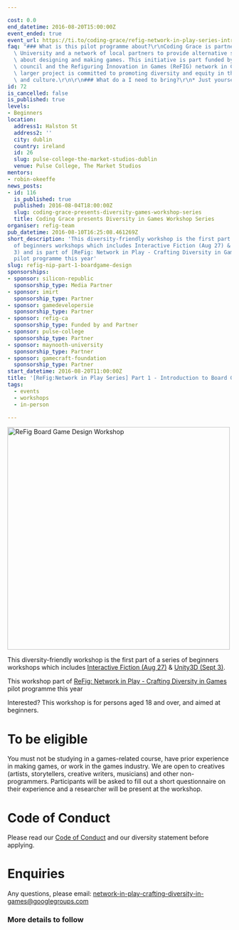 ```yaml
---

cost: 0.0
end_datetime: 2016-08-20T15:00:00Z
event_ended: true
event_url: https://ti.to/coding-grace/refig-network-in-play-series-introduction-to-board-game-design
faq: "### What is this pilot programme about?\r\nCoding Grace is partnering with Maynooth\
  \ University and a network of local partners to provide alternative spaces for learning\
  \ about designing and making games. This initiative is part funded by SSHRC research\
  \ council and the Refiguring Innovation in Games (ReFIG) network in Canada. The\
  \ larger project is committed to promoting diversity and equity in the games industry\
  \ and culture.\r\n\r\n### What do a I need to bring?\r\n* Just yourself. :-)"
id: 72
is_cancelled: false
is_published: true
levels:
- Beginners
location:
  address1: Halston St
  address2: ''
  city: dublin
  country: ireland
  id: 26
  slug: pulse-college-the-market-studios-dublin
  venue: Pulse College, The Market Studios
mentors:
- robin-okeeffe
news_posts:
- id: 116
  is_published: true
  published: 2016-08-04T18:00:00Z
  slug: coding-grace-presents-diversity-games-workshop-series
  title: Coding Grace presents Diversity in Games Workshop Series
organiser: refig-team
pub_datetime: 2016-08-10T16:25:08.461269Z
short_description: 'This diversity-friendly workshop is the first part of a series
  of beginners workshops which includes Interactive Fiction (Aug 27) & Unity3D (Sept
  3) and is part of [ReFig: Network in Play - Crafting Diversity in Games](http://gamedevelopers.ie/diversity/)
  pilot programme this year'
slug: refig-nip-part-1-boardgame-design
sponsorships:
- sponsor: silicon-republic
  sponsorship_type: Media Partner
- sponsor: imirt
  sponsorship_type: Partner
- sponsor: gamedevelopersie
  sponsorship_type: Partner
- sponsor: refig-ca
  sponsorship_type: Funded by and Partner
- sponsor: pulse-college
  sponsorship_type: Partner
- sponsor: maynooth-university
  sponsorship_type: Partner
- sponsor: gamecraft-foundation
  sponsorship_type: Partner
start_datetime: 2016-08-20T11:00:00Z
title: '[ReFig:Network in Play Series] Part 1 - Introduction to Board Game Design'
tags:
  - events
  - workshops
  - in-person

---
```


<p><img width="500" src="https://d2z6c3c3r6k4bx.cloudfront.net/uploads/event/banner/1012326/62fa702fc7940a93919360da7dc9aa56.jpg" alt="ReFig Board Game Design Workshop"/></p>

This diversity-friendly workshop is the first part of a series of beginners workshops which includes [Interactive Fiction (Aug 27)](http://www.codinggrace.com/events/refig-nip-part-2-interactive-fiction-twine/73/) & [Unity3D (Sept 3)](http://www.codinggrace.com/events/refig-nip-part-3-unity-fungus/74/). 

This workshop part of [ReFig: Network in Play - Crafting Diversity in Games](http://gamedevelopers.ie/diversity/) pilot programme this year

Interested? This workshop is for persons aged 18 and over, and aimed at beginners. 

# To be eligible 
You must not be studying in a games-related course, have prior experience in making games, or work in the games industry. We are open to creatives (artists, storytellers, creative writers, musicians) and other non-programmers.  Participants will be asked to fill out a short questionnaire on their experience and a researcher will be present at the workshop. 

# Code of Conduct
Please read our [Code of Conduct](http://gamedevelopers.ie/diversity/refig-nip-code-of-conduct/) and our diversity statement before applying.

# Enquiries

Any questions, please email: <a href="mailto:network-in-play-crafting-diversity-in-games@googlegroups.com">network-in-play-crafting-diversity-in-games@googlegroups.com</a>

### More details to follow